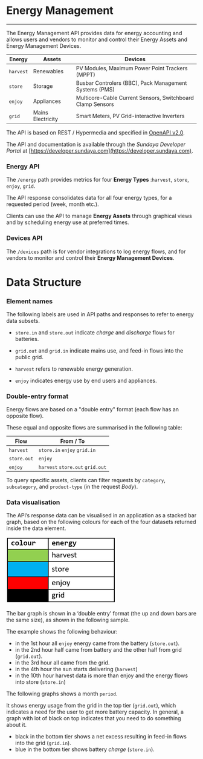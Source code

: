 # Energy Management
---

The Energy Management API provides data for energy accounting and allows users and vendors to monitor and control their Energy Assets and Energy Management Devices. 

Energy | Assets | Devices
--- | --- | ---
`harvest` | Renewables | PV Modules, Maximum Power Point Trackers (MPPT)
`store` | Storage | Busbar Controlers (BBC), Pack Management Systems (PMS)
`enjoy` | Appliances | Multicore-Cable Current Sensors, Switchboard Clamp Sensors
`grid` | Mains Electricity | Smart Meters, PV Grid-interactive Inverters

The API is based on REST / Hypermedia and specified in [OpenAPI v2.0](https://github.com/OAI/OpenAPI-Specification/blob/master/versions/2.0.md). 

The API and documentation is available through the *Sundaya Developer Portal* at [https://developer.sundaya.com](https://developer.sundaya.com). 

### Energy API
The `/energy` path provides metrics for four **Energy Types** :`harvest`, `store`, `enjoy`, `grid`. 

The API response consolidates data for all four energy types, for a requested period (week, month etc.).

Clients can use the API to manage **Energy Assets** through graphical views and by scheduling energy use at preferred times.

### Devices API

The `/devices` path is for vendor integrations to log energy flows, and for vendors to monitor and control their **Energy Management Devices**.


# Data Structure

### Element names

The following labels are used in API paths and responses to refer to energy data subsets. 

- `store.in` and `store.out` indicate *charge* and *discharge* flows for batteries.

- `grid.out` and `grid.in` indicate mains use, and feed-in flows into the public grid.

- `harvest` refers to renewable energy generation. 

- `enjoy` indicates energy use by end users and appliances. 

### Double-entry format 

Energy flows are based on a "double entry" format (each flow has an opposite flow). 

These equal and opposite flows are summarised in the following table: 

Flow | From / To   
--- |---
`harvest` |`store.in` `enjoy` `grid.in`
`store.out` | `enjoy`
`enjoy`  |  `harvest` `store.out` `grid.out`
    
To query specific assets, clients can filter requests by `category`, `subcategory`, and `product-type` (in the request *Body*).

### Data visualisation 

The API’s response data can be visualised in an application as a stacked bar graph, based on the following colours for each of the four datasets returned inside the data element.

![Colour codes & energy sources](../images/energy.colour-codes.png)
 
The bar graph is shown in a ‘double entry’ format (the up and down bars are the same size), as shown in the following sample. 

The example shows the following behaviour:
- in the 1st hour all `enjoy` energy came from the battery (`store.out`). 
- in the 2nd hour half came from battery and the other half from grid (`grid.out`). 
- in the 3rd hour all came from the grid.
- in the 4th hour the sun starts delivering (`harvest`)
- in the 10th hour harvest data is more than enjoy and the energy flows into store (`store.in`)

The following graphs shows a month `period`. 

It shows energy usage from the grid in the top tier (`grid.out`), which indicates a need for the user to get more battery capacity. In general, a graph with lot of black on top indicates that you need to do something about it. 

- black in the bottom tier shows a net excess resulting in feed-in flows into the grid (`grid.in`). 
- blue in the bottom tier shows battery *charge* (`store.in`).


